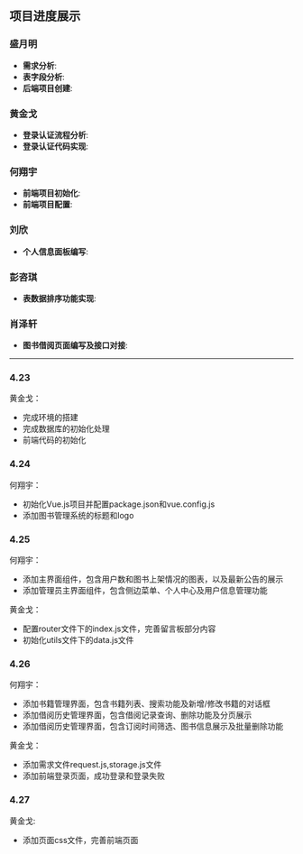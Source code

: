 ## 项目进度展示

### 盛月明
- **需求分析**: 
- **表字段分析**: 
- **后端项目创建**: 

### 黄金戈
- **登录认证流程分析**: 
- **登录认证代码实现**: 

### 何翔宇
- **前端项目初始化**: 
- **前端项目配置**: 

### 刘欣
- **个人信息面板编写**: 

### 彭咨琪
- **表数据排序功能实现**: 

### 肖泽轩
- **图书借阅页面编写及接口对接**: 

---
### 4.23
黄金戈：<br>
- 完成环境的搭建
- 完成数据库的初始化处理
- 前端代码的初始化

### 4.24
何翔宇：<br>
- 初始化Vue.js项目并配置package.json和vue.config.js
- 添加图书管理系统的标题和logo

### 4.25
何翔宇：<br>
- 添加主界面组件，包含用户数和图书上架情况的图表，以及最新公告的展示
- 添加管理员主界面组件，包含侧边菜单、个人中心及用户信息管理功能

黄金戈：<br>
- 配置router文件下的index.js文件，完善留言板部分内容
- 初始化utils文件下的data.js文件


### 4.26
何翔宇：<br>
- 添加书籍管理界面，包含书籍列表、搜索功能及新增/修改书籍的对话框
- 添加借阅历史管理界面，包含借阅记录查询、删除功能及分页展示
- 添加借阅历史管理界面，包含订阅时间筛选、图书信息展示及批量删除功能
  
黄金戈：<br>
- 添加需求文件request.js,storage.js文件
- 添加前端登录页面，成功登录和登录失败

### 4.27
黄金戈: <br>
- 添加页面css文件，完善前端页面